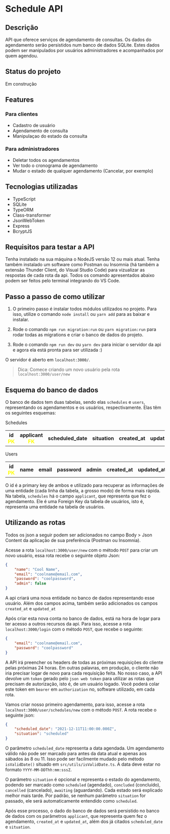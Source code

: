 # Schedule API
## Descrição
<p>
API que oferece serviços de agendamento de consultas. Os dados do agendamento serão persistidos num banco de dados SQLite. Estes dados podem ser manipulados por usuários administradores e acompanhados por quem agendou.
</p>

## Status do projeto
Em construção

## Features
### Para clientes
<ul>
    <li>
        Cadastro de usuário
    </li>
    <li>
        Agendamento de consulta
    </li>
    <li>
        Manipulaçao do estado da consulta
    </li>
</ul>

### Para administradores
<ul>
    <li>
        Deletar todos os agendamentos
    </li>
    <li>
        Ver todo o cronograma de agendamento
    </li>
    <li>
        Mudar o estado de qualquer agendamento (Cancelar, por exemplo)
    </li>
</ul>

## Tecnologias utilizadas
<ul>
    <li>
        TypeScript    
    </li>
    <li>
        SQLite
    </li>
    <li>
        TypeORM    
    </li>
    <li>
        Class-transformer
    </li>
    <li>
        JsonWebToken
    </li>
    <li>
        Express
    </li>
    <li>
        BcryptJS
    </li>
</ul>

## Requisitos para testar a API
Tenha instalado na sua máquina o NodeJS versão 12 ou mais atual.
Tenha também instalado um software como Postman ou Insomnia (há também a extensão Thunder Client, do Visual Studio Code) para vizualizar as respostas de cada rota da api. Todos os comando apresentados abaixo podem ser feitos pelo terminal integrando do VS Code.

## Passo a passo de como utilizar
1. O primeiro passo é instalar todos módulos utilizados no projeto. Para isso, utilize o comando `node install` ou `yarn add` para as baixar e instalar.

2. Rode o comando `npm run migration:run` ou `yarn migration:run` para rodar todas as migrations e criar o banco de dados do projeto.

3. Rode o comando `npm run dev` ou `yarn dev` para iniciar o servidor da api e agora ela está pronta para ser utilizada :)

O servidor é aberto em `localhost:3000/`. 
> Dica: Comece criando um novo usuário pela rota `localhost:3000/user/new`

## Esquema do banco de dados
O banco de dados tem duas tabelas, sendo elas `schedules` e `users`, representando os agendamentos e os usuários, respectivamente. Elas têm os seguintes esquemas:

<table>
    <thead>Schedules</thead>
    <th>id <strong style="color: yellow">PK</strong> </th>
    <th>applicant <strong style="color: yellow">FK</strong></th>
    <th>scheduled_date</th>
    <th>situation</th>
    <th>created_at</th>
    <th>updated_at</th>
</table>

<table>
    <thead>Users</thead>
    <th>id <strong style="color: yellow">PK</strong></th>
    <th>name</th>
    <th>email</th>
    <th>password</th>
    <th>admin</th>
    <th>created_at</th>
    <th>updated_at</th>
</table>

O id é a primary key de ambos e utilizado para recuperar as informações de uma entidade (cada linha da tabela, a grosso modo) de forma mais rápida. Na tabela, `schedules` há o campo `applicant`, que representa que fez o agendamento. Ele é uma Foreign Key da tabela de usuários, isto é, representa uma entidade na tabela de usuários.

## Utilizando as rotas
Todos os json a seguir podem ser adicionados no campo Body > Json Content da aplicação de sua preferência (Postman ou Insomnia).

Acesse a rota `localhost:3000/user/new` com o método `POST` para criar um novo usuário, essa rota recebe o seguinte objeto Json:
```json
{
    "name": "Cool Name",
    "email": "coolname@email.com",
    "password": "coolpassword",
    "admin": false
}
```

A api criará uma nova entidade no banco de dados representando esse usuário. Além dos campos acima, também serão adicionados os campos `created_at` e `updated_at`

Após criar esta nova conta no banco de dados, está na hora de logar para ter acesso a outros recursos da api. Para isso, acesse a rota `localhost:3000/login` com o método `POST`, que recebe o seguinte:
```json
{
    "email": "coolname@email.com",
    "password": "coolpassword"
}
```

A API irá preencher os headers de todas as próximas requisições do cliente pelas próximas 24 horas. Em outras palavras, em produção, o cliente não iria precisar logar de novo para cada requisição feita. No nosso caso, a API devolve um `token` gerado pelo `json web token` para utilizar as rotas que precisam de autorização, isto é, de um usuário logado. Você poderá colar este token em `bearer` em `authorization` no, software utilizado, em cada rota. 

Vamos criar nosso primeiro agendamento, para isso, acesse a rota `localhost:3000/user/schedules/new` com o método `POST`. A rota recebe o seguinte json:
```json
{
    "scheduled_date": "2021-12-11T11:00:00.000Z",
    "situation": "scheduled"
}
```
O parâmetro `scheduled_date` representa a data agendada. Um agendamento válido não pode ser marcado para antes da data atual e apenas aos sábados às 8 ou 11. Isso pode ser facilmente mudado pelo método `isValidDate()` situado em `src/utils/isValidDate.ts`. A data deve estar no formato `YYYY-MM-DDThh:mm:sssZ`.

O parâmetro `situation` é opcional e representa o estado do agendamento, podendo ser marcado como `scheduled` (agendado), `concluded` (concluído), `cancelled` (cancelado), `awaiting` (aguardando). Cada estado será explicado melhor mais tarde. Por padrão, se nenhum parâmetro `situation` for passado, ele será automaticamente entendido como `scheduled`.

Após esse processo, o dado do banco de dados será persistido no banco de dados com os parâmetros `applicant`, que representa quem fez o agendamento, `created_at` e `updated_at`, além dos já citados `scheduled_date` e `situation`.
